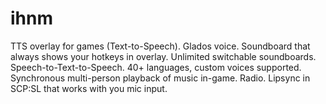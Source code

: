 # ihnm
TTS overlay for games (Text-to-Speech). Glados voice. Soundboard that always shows your hotkeys in overlay. Unlimited switchable soundboards. Speech-to-Text-to-Speech. 40+ languages, custom voices supported. Synchronous multi-person playback of music in-game. Radio. Lipsync in SCP:SL that works with you mic input. 
